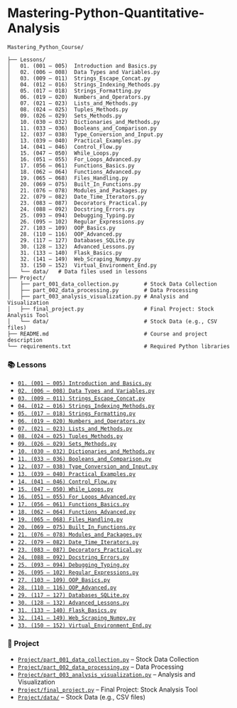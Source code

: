 # Mastering-Python-Quantitative-Analysis


```plaintext
Mastering_Python_Course/

├── Lessons/
│   01. (001 – 005)  Introduction and Basics.py
│   02. (006 – 008)  Data Types and Variables.py
│   03. (009 – 011)  Strings_Escape_Concat.py
│   04. (012 – 016)  Strings_Indexing_Methods.py
│   05. (017 – 018)  Strings_Formatting.py
│   06. (019 – 020)  Numbers_and_Operators.py
│   07. (021 – 023)  Lists_and_Methods.py
│   08. (024 – 025)  Tuples_Methods.py
│   09. (026 – 029)  Sets_Methods.py
│   10. (030 – 032)  Dictionaries_and_Methods.py
│   11. (033 – 036)  Booleans_and_Comparison.py
│   12. (037 – 038)  Type_Conversion_and_Input.py
│   13. (039 – 040)  Practical_Examples.py
│   14. (041 – 046)  Control_Flow.py
│   15. (047 – 050)  While_Loops.py
│   16. (051 – 055)  For_Loops_Advanced.py
│   17. (056 – 061)  Functions_Basics.py
│   18. (062 – 064)  Functions_Advanced.py
│   19. (065 – 068)  Files_Handling.py
│   20. (069 – 075)  Built_In_Functions.py
│   21. (076 – 078)  Modules_and_Packages.py
│   22. (079 – 082)  Date_Time_Iterators.py
│   23. (083 – 087)  Decorators_Practical.py
│   24. (088 – 092)  Docstring_Errors.py
│   25. (093 – 094)  Debugging_Typing.py
│   26. (095 – 102)  Regular_Expressions.py
│   27. (103 – 109)  OOP_Basics.py
│   28. (110 – 116)  OOP_Advanced.py
│   29. (117 – 127)  Databases_SQLite.py
│   30. (128 – 132)  Advanced_Lessons.py
│   31. (133 – 140)  Flask_Basics.py
│   32. (141 – 149)  Web_Scraping_Numpy.py
│   33. (150 – 152)  Virtual_Environment_End.py
│   └── data/   # Data files used in lessons
├── Project/
│   ├── part_001_data_collection.py        # Stock Data Collection
│   ├── part_002_data_processing.py        # Data Processing
│   ├── part_003_analysis_visualization.py # Analysis and Visualization
│   ├── final_project.py                   # Final Project: Stock Analysis Tool
│   └── data/                              # Stock Data (e.g., CSV files)
├── README.md                              # Course and project description
└── requirements.txt                       # Required Python libraries
```

### 📚 Lessons

- [`01. (001 – 005) Introduction and Basics.py`](https://github.com/Mohamed-Khalil001/Mastering-Python-Quantitative-Analysis/blob/653e48764d4ad6c39ee03060cb2cd1562f421c4e/01.%20(1%E2%80%935)%20Introduction%20and%20Basics.py)
- [`02. (006 – 008) Data Types and Variables.py`](https://github.com/Mohamed-Khalil001/Mastering-Python-Quantitative-Analysis/blob/653e48764d4ad6c39ee03060cb2cd1562f421c4e/02.%20(6%E2%80%938)%20Data%20Types%20and%20Variables.py)
- [`03. (009 – 011) Strings_Escape_Concat.py`](https://github.com/Mohamed-Khalil001/Mastering-Python-Quantitative-Analysis/blob/653e48764d4ad6c39ee03060cb2cd1562f421c4e/03.%20(9%E2%80%9311)%20Strings_Escape_Concat.py)
- [`04. (012 – 016) Strings_Indexing_Methods.py`](https://github.com/Mohamed-Khalil001/Mastering-Python-Quantitative-Analysis/blob/653e48764d4ad6c39ee03060cb2cd1562f421c4e/04.%20(12%E2%80%9316)%20Strings_Indexing_Methods.py)
- [`05. (017 – 018) Strings_Formatting.py`](https://github.com/Mohamed-Khalil001/Mastering-Python-Quantitative-Analysis/blob/653e48764d4ad6c39ee03060cb2cd1562f421c4e/05.%20(17%E2%80%9318)%20Strings_Formatting.py)
- [`06. (019 – 020) Numbers_and_Operators.py`](https://github.com/Mohamed-Khalil001/Mastering-Python-Quantitative-Analysis/blob/653e48764d4ad6c39ee03060cb2cd1562f421c4e/06.%20(19%E2%80%9320)%20Numbers_and_Operators.py)
- [`07. (021 – 023) Lists_and_Methods.py`](https://github.com/Mohamed-Khalil001/Mastering-Python-Quantitative-Analysis/blob/653e48764d4ad6c39ee03060cb2cd1562f421c4e/07.%20(21%E2%80%9323)%20Lists_and_Methods.py)
- [`08. (024 – 025) Tuples_Methods.py`](https://github.com/Mohamed-Khalil001/Mastering-Python-Quantitative-Analysis/blob/653e48764d4ad6c39ee03060cb2cd1562f421c4e/08.%20(24%E2%80%9325)%20Tuples_Methods.py)
- [`09. (026 – 029) Sets_Methods.py`](https://github.com/Mohamed-Khalil001/Mastering-Python-Quantitative-Analysis/blob/653e48764d4ad6c39ee03060cb2cd1562f421c4e/09.%20(26%E2%80%9329)%20Sets_Methods.py)
- [`10. (030 – 032) Dictionaries_and_Methods.py`](https://github.com/Mohamed-Khalil001/Mastering-Python-Quantitative-Analysis/blob/653e48764d4ad6c39ee03060cb2cd1562f421c4e/10.%20(30%E2%80%9332)%20Dictionaries_and_Methods.py)
- [`11. (033 – 036) Booleans_and_Comparison.py`](https://github.com/Mohamed-Khalil001/Mastering-Python-Quantitative-Analysis/blob/653e48764d4ad6c39ee03060cb2cd1562f421c4e/11.%20(33%E2%80%9336)%20Booleans_and_Comparison.py)
- [`12. (037 – 038) Type_Conversion_and_Input.py`](https://github.com/Mohamed-Khalil001/Mastering-Python-Quantitative-Analysis/blob/653e48764d4ad6c39ee03060cb2cd1562f421c4e/12.%20(37%E2%80%9338)%20Type_Conversion_and_Input.py)
- [`13. (039 – 040) Practical_Examples.py`](https://github.com/Mohamed-Khalil001/Mastering-Python-Quantitative-Analysis/blob/653e48764d4ad6c39ee03060cb2cd1562f421c4e/13.%20(39%E2%80%9340)%20Practical_Examples.py)
- [`14. (041 – 046) Control_Flow.py`](https://github.com/Mohamed-Khalil001/Mastering-Python-Quantitative-Analysis/blob/653e48764d4ad6c39ee03060cb2cd1562f421c4e/14.%20(41%E2%80%9346)%20Control_Flow.py)
- [`15. (047 – 050) While_Loops.py`](https://github.com/Mohamed-Khalil001/Mastering-Python-Quantitative-Analysis/blob/653e48764d4ad6c39ee03060cb2cd1562f421c4e/15.%20(47%E2%80%9350)%20While_Loops.py)
- [`16. (051 – 055) For_Loops_Advanced.py`](https://github.com/Mohamed-Khalil001/Mastering-Python-Quantitative-Analysis/blob/653e48764d4ad6c39ee03060cb2cd1562f421c4e/16.%20(51%E2%80%9355)%20For_Loops_Advanced.py)
- [`17. (056 – 061) Functions_Basics.py`](https://github.com/Mohamed-Khalil001/Mastering-Python-Quantitative-Analysis/blob/653e48764d4ad6c39ee03060cb2cd1562f421c4e/17.%20(56%E2%80%9361)%20Functions_Basics.py)
- [`18. (062 – 064) Functions_Advanced.py`](https://github.com/Mohamed-Khalil001/Mastering-Python-Quantitative-Analysis/blob/main/Lessons/18.%20(062%20%E2%80%93%20064)%20%20Functions_Advanced.py)
- [`19. (065 – 068) Files_Handling.py`](https://github.com/Mohamed-Khalil001/Mastering-Python-Quantitative-Analysis/blob/653e48764d4ad6c39ee03060cb2cd1562f421c4e/19.%20(65%E2%80%9368)%20Files_Handling.py)
- [`20. (069 – 075) Built_In_Functions.py`](https://github.com/Mohamed-Khalil001/Mastering-Python-Quantitative-Analysis/blob/main/Lessons/20.%20(069%20%E2%80%93%20075)%20%20Built_In_Functions.py)
- [`21. (076 – 078) Modules_and_Packages.py`](https://github.com/Mohamed-Khalil001/Mastering-Python-Quantitative-Analysis/blob/main/Lessons/21.%20(076%20%E2%80%93%20078)%20%20Modules_and_Packages.py)
- [`22. (079 – 082) Date_Time_Iterators.py`](https://github.com/Mohamed-Khalil001/Mastering-Python-Quantitative-Analysis/blob/main/Lessons/22.%20(079%20%E2%80%93%20082)%20%20Date_Time_Iterators.py)
- [`23. (083 – 087) Decorators_Practical.py`](https://github.com/Mohamed-Khalil001/Mastering-Python-Quantitative-Analysis/blob/main/Lessons/23.%20(083%20%E2%80%93%20087)%20%20Decorators_Practical.py)
- [`24. (088 – 092) Docstring_Errors.py`](https://github.com/Mohamed-Khalil001/Mastering-Python-Quantitative-Analysis/blob/main/Lessons/24.%20(088%20%E2%80%93%20092)%20%20Docstring_Errors.py)
- [`25. (093 – 094) Debugging_Typing.py`](https://github.com/Mohamed-Khalil001/Mastering-Python-Quantitative-Analysis/blob/main/Lessons/25.%20(093%20%E2%80%93%20094)%20%20Debugging_Typing.py)
- [`26. (095 – 102) Regular_Expressions.py`](https://github.com/Mohamed-Khalil001/Mastering-Python-Quantitative-Analysis/blob/main/Lessons/26.%20(095%20%E2%80%93%20102)%20%20Regular_Expressions.py)
- [`27. (103 – 109) OOP_Basics.py`](https://github.com/Mohamed-Khalil001/Mastering-Python-Quantitative-Analysis/blob/main/Lessons/27.%20(103%20%E2%80%93%20109)%20%20OOP_Basics.py)
- [`28. (110 – 116) OOP_Advanced.py`](https://github.com/Mohamed-Khalil001/Mastering-Python-Quantitative-Analysis/blob/main/Lessons/28.%20(110%20%E2%80%93%20116)%20%20OOP_Advanced.py)
- [`29. (117 – 127) Databases_SQLite.py`](https://github.com/Mohamed-Khalil001/Mastering-Python-Quantitative-Analysis/blob/main/Lessons/29.%20(117%20%E2%80%93%20127)%20%20Databases_SQLite.py)
- [`30. (128 – 132) Advanced_Lessons.py`](https://github.com/Mohamed-Khalil001/Mastering-Python-Quantitative-Analysis/blob/main/Lessons/30.%20(128%20%E2%80%93%20132)%20%20Advanced_Lessons.py)
- [`31. (133 – 140) Flask_Basics.py`](https://github.com/Mohamed-Khalil001/Mastering-Python-Quantitative-Analysis/blob/main/Lessons/31.%20(133%20%E2%80%93%20140)%20%20Flask_Basics.py)
- [`32. (141 – 149) Web_Scraping_Numpy.py`](https://github.com/Mohamed-Khalil001/Mastering-Python-Quantitative-Analysis/blob/main/Lessons/32.%20(141%20%E2%80%93%20149)%20%20Web_Scraping_Numpy.py)
- [`33. (150 – 152) Virtual_Environment_End.py`](https://github.com/Mohamed-Khalil001/Mastering-Python-Quantitative-Analysis/blob/main/Lessons/33.%20(150%20%E2%80%93%20152)%20%20Virtual_Environment_End.py)

### 🧠 Project

- [`Project/part_001_data_collection.py`](https://github.com/Mohamed-Khalil001/Mastering-Python-Quantitative-Analysis/blob/main/Project/part_001_data_collection.py) – Stock Data Collection
- [`Project/part_002_data_processing.py`](https://github.com/Mohamed-Khalil001/Mastering-Python-Quantitative-Analysis/blob/main/Project/part_002_data_processing.py) – Data Processing
- [`Project/part_003_analysis_visualization.py`](https://github.com/Mohamed-Khalil001/Mastering-Python-Quantitative-Analysis/blob/main/Project/part_003_analysis_visualization.py) – Analysis and Visualization
- [`Project/final_project.py`](https://github.com/Mohamed-Khalil001/Mastering-Python-Quantitative-Analysis/blob/main/Project/final_project.py) – Final Project: Stock Analysis Tool
- [`Project/data/`](https://github.com/Mohamed-Khalil001/Mastering-Python-Quantitative-Analysis/tree/main/Project/data) – Stock Data (e.g., CSV files)
